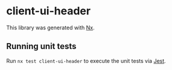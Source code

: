 # client-ui-header

This library was generated with [Nx](https://nx.dev).

## Running unit tests

Run `nx test client-ui-header` to execute the unit tests via [Jest](https://jestjs.io).

